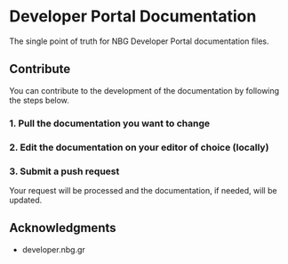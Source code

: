# Developer Portal Documentation

The single point of truth for NBG Developer Portal documentation files. 
## Contribute

You can contribute to the development of the documentation by following the steps below.

### 1. Pull the documentation you want to change

### 2. Edit the documentation on your editor of choice (locally)

### 3. Submit a push request

Your request will be processed and the documentation, if needed, will be updated. 

## Acknowledgments

* developer.nbg.gr
